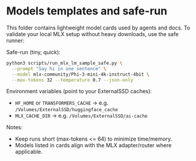 # Models templates and safe-run

This folder contains lightweight model cards used by agents and docs. To validate your local MLX setup without heavy downloads, use the safe runner:

Safe-run (tiny, quick):

```bash
python3 scripts/run_mlx_lm_sample_safe.py \
  --prompt "Say hi in one sentence" \
  --model mlx-community/Phi-3-mini-4k-instruct-4bit \
  --max-tokens 32 --temperature 0.7 --json-only
```

Environment variables (point to your ExternalSSD caches):

- `HF_HOME` or `TRANSFORMERS_CACHE` -> e.g. `/Volumes/ExternalSSD/huggingface_cache`
- `MLX_CACHE_DIR` -> e.g. `/Volumes/ExternalSSD/ai-cache`

Notes:

- Keep runs short (max-tokens <= 64) to minimize time/memory.
- Models listed in cards align with the MLX adapter/router where applicable.

